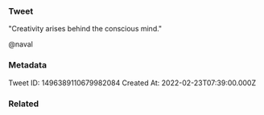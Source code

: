 ### Tweet
"Creativity arises behind the conscious mind."

@naval

### Metadata
Tweet ID: 1496389110679982084
Created At: 2022-02-23T07:39:00.000Z

### Related

